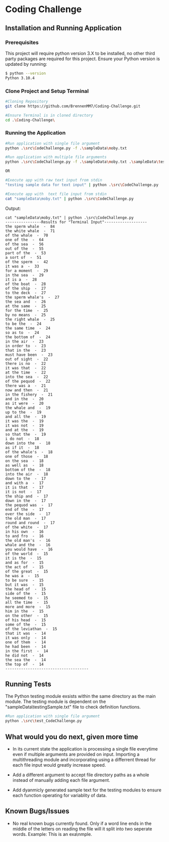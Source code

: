 # Coding Challenge

## Installation and Running Application

### Prerequisites
This project will require python version 3.X to be installed, no other third party packages are required for this project. Ensure your Python version is updated by running: 

```bash
$ python --version 
Python 3.10.4
```

### Clone Project and Setup Terminal

```bash 
#Cloning Repository
git clone https://github.com/BrennenMM7/Coding-Challenge.git

#Ensure Terminal is in cloned directory
cd .\Coding-Challenge\
```

### Running the Application

```bash
#Run application with single file argument
python .\src\CodeChallenge.py -f .\sampleData\moby.txt

#Run application with multiple file arguments
python .\src\CodeChallenge.py -f .\sampleData\moby.txt .\sampleData\testingSample.txt

OR

#Execute app with raw text input from stdin
"testing sample data for text input" | python .\src\CodeChallenge.py

#Execute app with  text file input from stdin
cat "sampleData\moby.txt" | python .\src\CodeChallenge.py
```

Output:
```
cat "sampleData\moby.txt" | python .\src\CodeChallenge.py
----------------Results for "Terminal Input"-------------------
the sperm whale  -  84
the white whale  -  71
of the whale  -  70
one of the  -  64
of the sea  -  56
out of the  -  55
part of the  -  53
a sort of  -  51
of the sperm  -  42
it was a  -  33
for a moment  -  29
in the sea  -  29
it is a  -  28
of the boat  -  28
of the ship  -  27
to the deck  -  27
the sperm whale's  -  27
the sea and  -  26
at the same  -  25
for the time  -  25
by no means  -  25
the right whale  -  25
to be the  -  24
the same time  -  24
so as to  -  24
the bottom of  -  24
in the air  -  23
in order to  -  23
that in the  -  23
must have been  -  23
out of sight  -  22
there is no  -  22
it was that  -  22
at the time  -  22
into the sea  -  22
of the pequod  -  22
there was a  -  21
now and then  -  21
in the fishery  -  21
and in the  -  20
as it were  -  20
the whale and  -  19
up to the  -  19
and all the  -  19
it was the  -  19
it was not  -  19
and at the  -  19
so that the  -  19
i do not  -  18
down into the  -  18
as if it  -  18
of the whale's  -  18
one of those  -  18
on the sea  -  18
as well as  -  18
bottom of the  -  18
into the air  -  18
down to the  -  17
and with a  -  17
it is that  -  17
it is not  -  17
the ship and  -  17
down in the  -  17
the pequod was  -  17
end of the  -  17
over the side  -  17
the old man  -  17
round and round  -  17
of the white  -  17
in his own  -  16
to and fro  -  16
the old man's  -  16
whale and the  -  16
you would have  -  16
of the world  -  15
it is the  -  15
and as for  -  15
the act of  -  15
of the great  -  15
he was a  -  15
to be sure  -  15
but it was  -  15
the head of  -  15
side of the  -  15
he seemed to  -  15
all the time  -  15
more and more  -  15
him in the  -  15
on the other  -  15
of his head  -  15
some of the  -  15
of the leviathan  -  15
that it was  -  14
it was only  -  14
one of them  -  14
he had been  -  14
in the first  -  14
he did not  -  14
the sea the  -  14
the top of  -  14
-------------------------------------
```

## Running Tests
The Python testing module exsists within the same directory as the main module. The testing module is dependent on the "sampleData\testingSample.txt" file to check definition functions. 

```bash
#Run application with single file argument
python .\src\test_CodeChallenge.py
```

## What would you do next, given more time 
- In its current state the application is processing a single file everytime even if multiple arguments are provided on input. Importing a multithreading module and incorporating using a differrent thread for each file input would greatly increase speed.

- Add a different argument to accept file directory paths as a whole instead of manually adding each file argument.  

- Add dyanmicly generated sample text for the testing modules to ensure each function operating for variablity of data. 

## Known Bugs/Issues
- No real known bugs currently found. Only if a word line ends in the middle of the letters on reading the file will it split into two seperate words.
    Example: This is an exa\nmple.  